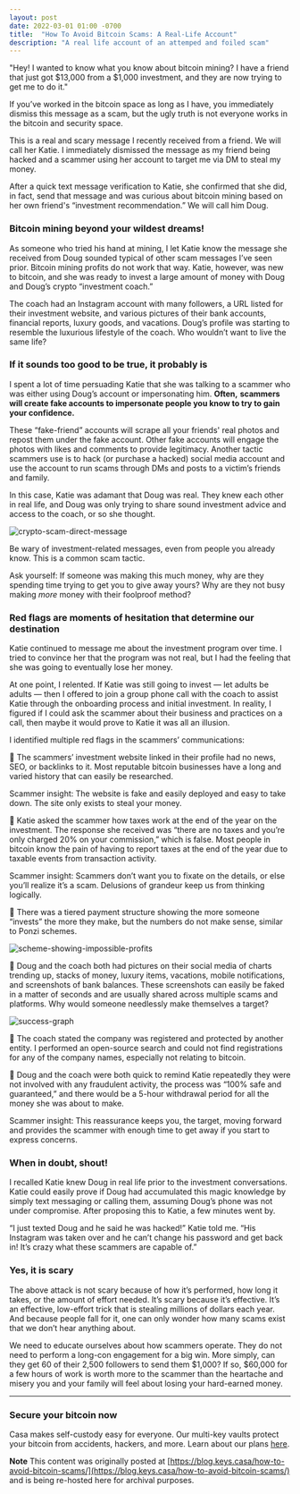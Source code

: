 ```yaml
---
layout: post
date: 2022-03-01 01:00 -0700
title:  "How To Avoid Bitcoin Scams: A Real-Life Account"
description: "A real life account of an attemped and foiled scam"
---
```


"Hey! I wanted to know what you know about bitcoin mining? I have a friend that just got $13,000 from a $1,000 investment, and they are now trying to get me to do it."

If you’ve worked in the bitcoin space as long as I have, you immediately dismiss this message as a scam, but the ugly truth is not everyone works in the bitcoin and security space.

This is a real and scary message I recently received from a friend. We will call her Katie. I immediately dismissed the message as my friend being hacked and a scammer using her account to target me via DM to steal my money.

After a quick text message verification to Katie, she confirmed that she did, in fact, send that message and was curious about bitcoin mining based on her own friend's “investment recommendation.” We will call him Doug.

### Bitcoin mining beyond your wildest dreams!

As someone who tried his hand at mining, I let Katie know the message she received from Doug sounded typical of other scam messages I’ve seen prior. Bitcoin mining profits do not work that way. Katie, however, was new to bitcoin, and she was ready to invest a large amount of money with Doug and Doug’s crypto “investment coach.”

The coach had an Instagram account with many followers, a URL listed for their investment website, and various pictures of their bank accounts, financial reports, luxury goods, and vacations. Doug’s profile was starting to resemble the luxurious lifestyle of the coach. Who wouldn’t want to live the same life?

### If it sounds too good to be true, it probably is

I spent a lot of time persuading Katie that she was talking to a scammer who was either using Doug’s account or impersonating him. **Often,** **scammers will create fake accounts to impersonate people you know to try to gain your confidence.**

These “fake-friend” accounts will scrape all your friends' real photos and repost them under the fake account. Other fake accounts will engage the photos with likes and comments to provide legitimacy. Another tactic scammers use is to hack (or purchase a hacked) social media account and use the account to run scams through DMs and posts to a victim’s friends and family.

In this case, Katie was adamant that Doug was real. They knew each other in real life, and Doug was only trying to share sound investment advice and access to the coach, or so she thought.

![crypto-scam-direct-message](https://blog.keys.casa/content/images/2023/02/scam-message-1.jpg)

Be wary of investment-related messages, even from people you already know. This is a common scam tactic.

Ask yourself: If someone was making this much money, why are they spending time trying to get you to give away yours? Why are they not busy making _more_ money with their foolproof method?

### Red flags are moments of hesitation that determine our destination

Katie continued to message me about the investment program over time. I tried to convince her that the program was not real, but I had the feeling that she was going to eventually lose her money.

At one point, I relented. If Katie was still going to invest — let adults be adults — then I offered to join a group phone call with the coach to assist Katie through the onboarding process and initial investment. In reality, I figured if I could ask the scammer about their business and practices on a call, then maybe it would prove to Katie it was all an illusion.

I identified multiple red flags in the scammers’ communications:

🚩 The scammers’ investment website linked in their profile had no news, SEO, or backlinks to it. Most reputable bitcoin businesses have a long and varied history that can easily be researched.

Scammer insight: The website is fake and easily deployed and easy to take down. The site only exists to steal your money.

🚩 Katie asked the scammer how taxes work at the end of the year on the investment. The response she received was “there are no taxes and you’re only charged 20% on your commission,” which is false. Most people in bitcoin know the pain of having to report taxes at the end of the year due to taxable events from transaction activity.

Scammer insight: Scammers don’t want you to fixate on the details, or else you’ll realize it’s a scam. Delusions of grandeur keep us from thinking logically.

🚩 There was a tiered payment structure showing the more someone “invests” the more they make, but the numbers do not make sense, similar to Ponzi schemes.

![scheme-showing-impossible-profits](https://blog.keys.casa/content/images/2023/02/Scam-nomics-1.png)

🚩 Doug and the coach both had pictures on their social media of charts trending up, stacks of money, luxury items, vacations, mobile notifications, and screenshots of bank balances. These screenshots can easily be faked in a matter of seconds and are usually shared across multiple scams and platforms. Why would someone needlessly make themselves a target?

![success-graph](https://blog.keys.casa/content/images/2023/02/overpromises-1.png)

🚩 The coach stated the company was registered and protected by another entity. I performed an open-source search and could not find registrations for any of the company names, especially not relating to bitcoin.

🚩 Doug and the coach were both quick to remind Katie repeatedly they were not involved with any fraudulent activity, the process was “100% safe and guaranteed,” and there would be a 5-hour withdrawal period for all the money she was about to make.

Scammer insight: This reassurance keeps you, the target, moving forward and provides the scammer with enough time to get away if you start to express concerns.

### When in doubt, shout!

I recalled Katie knew Doug in real life prior to the investment conversations. Katie could easily prove if Doug had accumulated this magic knowledge by simply text messaging or calling them, assuming Doug’s phone was not under compromise. After proposing this to Katie, a few minutes went by.

“I just texted Doug and he said he was hacked!” Katie told me. “His Instagram was taken over and he can’t change his password and get back in! It’s crazy what these scammers are capable of.”

### Yes, it is scary

The above attack is not scary because of how it’s performed, how long it takes, or the amount of effort needed. It’s scary because it’s effective. It’s an effective, low-effort trick that is stealing millions of dollars each year. And because people fall for it, one can only wonder how many scams exist that we don’t hear anything about.

We need to educate ourselves about how scammers operate. They do not need to perform a long-con engagement for a big win. More simply, can they get 60 of their 2,500 followers to send them $1,000? If so, $60,000 for a few hours of work is worth more to the scammer than the heartache and misery you and your family will feel about losing your hard-earned money.

* * *

### Secure your bitcoin now

Casa makes self-custody easy for everyone. Our multi-key vaults protect your bitcoin from accidents, hackers, and more. Learn about our plans [here](https://keys.casa/pricing/?ref=ron.stoner.com).

**Note**
This content was originally posted at [https://blog.keys.casa/how-to-avoid-bitcoin-scams/](https://blog.keys.casa/how-to-avoid-bitcoin-scams/) and is being re-hosted here for archival purposes.